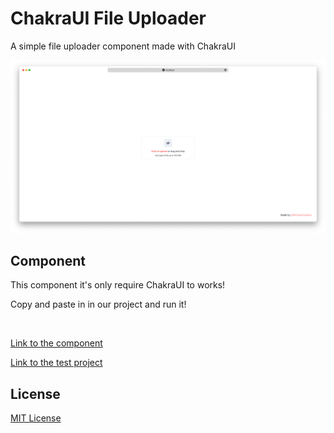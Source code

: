 # ChakraUI File Uploader
A simple file uploader component made with ChakraUI

<img src="imgs/screenshot.png" />

## Component
This component it's only require ChakraUI to works!

Copy and paste in in our project and run it!

<br />

[Link to the component](FileUploader.tsx)

[Link to the test project](test/pages/index.tsx)


## License

[MIT License](https://github.com/MichaelDevC/notion-to-nextjs/blob/main/LICENSE)
